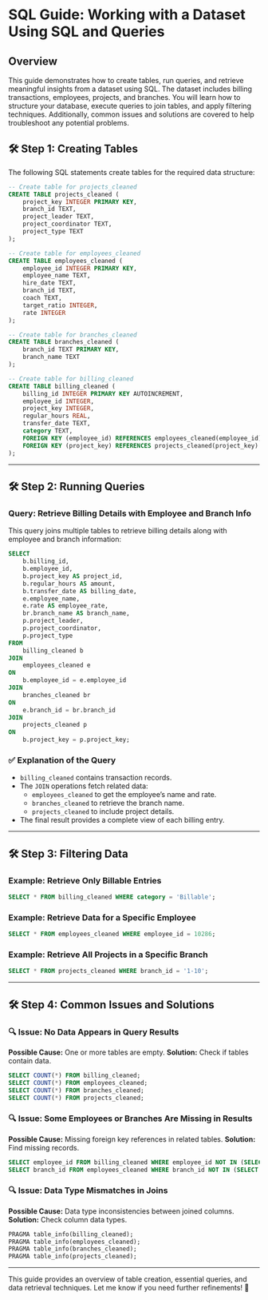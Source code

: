 # SQL Guide: Working with a Dataset Using SQL and Queries

## Overview
This guide demonstrates how to create tables, run queries, and retrieve meaningful insights from a dataset using SQL. The dataset includes billing transactions, employees, projects, and branches. You will learn how to structure your database, execute queries to join tables, and apply filtering techniques. Additionally, common issues and solutions are covered to help troubleshoot any potential problems.

## 🛠 Step 1: Creating Tables

The following SQL statements create tables for the required data structure:

```sql
-- Create table for projects_cleaned
CREATE TABLE projects_cleaned (
    project_key INTEGER PRIMARY KEY,
    branch_id TEXT,
    project_leader TEXT,
    project_coordinator TEXT,
    project_type TEXT
);

-- Create table for employees_cleaned
CREATE TABLE employees_cleaned (
    employee_id INTEGER PRIMARY KEY,
    employee_name TEXT,
    hire_date TEXT,
    branch_id TEXT,
    coach TEXT,
    target_ratio INTEGER,
    rate INTEGER
);

-- Create table for branches_cleaned
CREATE TABLE branches_cleaned (
    branch_id TEXT PRIMARY KEY,
    branch_name TEXT
);

-- Create table for billing_cleaned
CREATE TABLE billing_cleaned (
    billing_id INTEGER PRIMARY KEY AUTOINCREMENT,
    employee_id INTEGER,
    project_key INTEGER,
    regular_hours REAL,
    transfer_date TEXT,
    category TEXT,
    FOREIGN KEY (employee_id) REFERENCES employees_cleaned(employee_id),
    FOREIGN KEY (project_key) REFERENCES projects_cleaned(project_key)
);
```

---

## 🛠 Step 2: Running Queries

### Query: Retrieve Billing Details with Employee and Branch Info

This query joins multiple tables to retrieve billing details along with employee and branch information:

```sql
SELECT 
    b.billing_id,
    b.employee_id,
    b.project_key AS project_id,
    b.regular_hours AS amount,
    b.transfer_date AS billing_date,
    e.employee_name,
    e.rate AS employee_rate,
    br.branch_name AS branch_name,
    p.project_leader,
    p.project_coordinator,
    p.project_type
FROM 
    billing_cleaned b
JOIN 
    employees_cleaned e 
ON 
    b.employee_id = e.employee_id
JOIN 
    branches_cleaned br 
ON 
    e.branch_id = br.branch_id
JOIN 
    projects_cleaned p 
ON 
    b.project_key = p.project_key;
```

### ✅ **Explanation of the Query**
- `billing_cleaned` contains transaction records.
- The `JOIN` operations fetch related data:
  - `employees_cleaned` to get the employee’s name and rate.
  - `branches_cleaned` to retrieve the branch name.
  - `projects_cleaned` to include project details.
- The final result provides a complete view of each billing entry.

---

## 🛠 Step 3: Filtering Data

### Example: Retrieve Only Billable Entries
```sql
SELECT * FROM billing_cleaned WHERE category = 'Billable';
```
### Example: Retrieve Data for a Specific Employee
```sql
SELECT * FROM employees_cleaned WHERE employee_id = 10286;
```
### Example: Retrieve All Projects in a Specific Branch
```sql
SELECT * FROM projects_cleaned WHERE branch_id = '1-10';
```

---

## 🛠 Step 4: Common Issues and Solutions

### 🔍 Issue: No Data Appears in Query Results
**Possible Cause:** One or more tables are empty. 
**Solution:** Check if tables contain data.
```sql
SELECT COUNT(*) FROM billing_cleaned;
SELECT COUNT(*) FROM employees_cleaned;
SELECT COUNT(*) FROM branches_cleaned;
SELECT COUNT(*) FROM projects_cleaned;
```

### 🔍 Issue: Some Employees or Branches Are Missing in Results
**Possible Cause:** Missing foreign key references in related tables.
**Solution:** Find missing records.
```sql
SELECT employee_id FROM billing_cleaned WHERE employee_id NOT IN (SELECT employee_id FROM employees_cleaned);
SELECT branch_id FROM employees_cleaned WHERE branch_id NOT IN (SELECT branch_id FROM branches_cleaned);
```

### 🔍 Issue: Data Type Mismatches in Joins
**Possible Cause:** Data type inconsistencies between joined columns.
**Solution:** Check column data types.
```sql
PRAGMA table_info(billing_cleaned);
PRAGMA table_info(employees_cleaned);
PRAGMA table_info(branches_cleaned);
PRAGMA table_info(projects_cleaned);
```

---

This guide provides an overview of table creation, essential queries, and data retrieval techniques. Let me know if you need further refinements! 🚀
